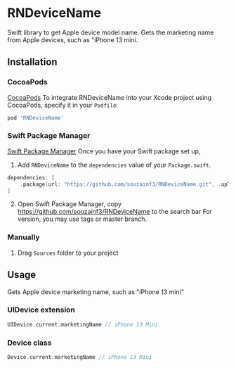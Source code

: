 # RNDeviceName

Swift library to get Apple device model name.
Gets the marketing name from Apple devices, such as "iPhone 13 mini.


## Installation

### CocoaPods

[CocoaPods](https://cocoapods.org)
To integrate RNDeviceName into your Xcode project using CocoaPods, specify it in your `Podfile`:

```ruby
pod 'RNDeviceName'
```

### Swift Package Manager

[Swift Package Manager](https://swift.org/package-manager/)
Once you have your Swift package set up, 
1. Add `RNDeviceName` to the `dependencies` value of your `Package.swift`.
```swift
dependencies: [
    .package(url: "https://github.com/souzainf3/RNDeviceName.git", .upToNextMajor(from: "1.0.0")) // set you tag or branch
]
```

2. Open Swift Package Manager, copy https://github.com/souzainf3/RNDeviceName to the search bar
For version, you may use tags or master branch.


### Manually

1. Drag `Sources` folder to your project


## Usage
Gets Apple device marketing name, such as "iPhone 13 mini"

### UIDevice extension

```swift
UIDevice.current.marketingName // iPhone 13 Mini
```

### Device class

```swift
Device.current.marketingName // iPhone 13 Mini
```
